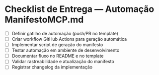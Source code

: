 # Checklist de Entrega — Automação ManifestoMCP.md

- [ ] Definir gatilho de automação (push/PR no template)
- [ ] Criar workflow GitHub Actions para geração automática
- [ ] Implementar script de geração do manifesto
- [ ] Testar automação em ambiente de desenvolvimento
- [ ] Documentar fluxo no README e no template
- [ ] Validar rastreabilidade e atualização do manifesto
- [ ] Registrar changelog da implementação
